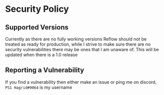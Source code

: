 # Security Policy

## Supported Versions

Currently as there are no fully working versions Reflow should not be treated as ready for production, while I strive to make sure there are no security vulnerabilities there may be ones that I am unaware of. 
This will be updated when there is a 1.0 release

## Reporting a Vulnerability

If you find a vulnerability then either make an issue or ping me on discord, `PS1 Hagrid#9064` is my username
